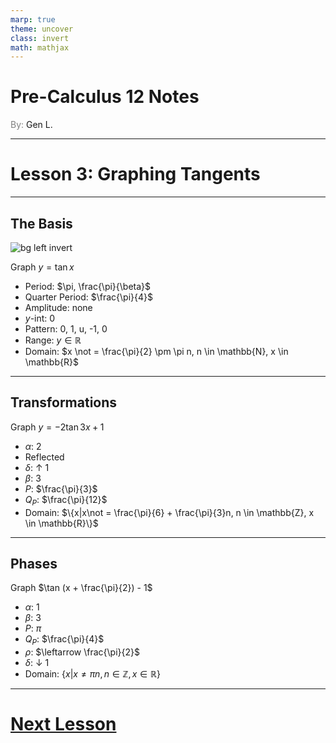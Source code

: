 ```yaml
---
marp: true
theme: uncover
class: invert
math: mathjax
---
```


# <!--fit--> Pre-Calculus 12 Notes
<span style="color:grey">By:</span> Gen L.

<!--_footer: In partnership with Hyperion University, 2024-->

---

# Lesson 3: Graphing Tangents

---

## The Basis

![bg left invert](https://dr282zn36sxxg.cloudfront.net/datastreams/f-d%3Ac03ec795c9f6253ca74dd700e4841fc869a57f5afbe8870bca27198c%2BIMAGE_TINY%2BIMAGE_TINY.1)

Graph $y = \tan x$
* Period: $\pi, \frac{\pi}{\beta}$
* Quarter Period: $\frac{\pi}{4}$
* Amplitude: none
* $y$-int: 0
* Pattern: 0, 1, u, -1, 0
* Range: $y \in \mathbb{R}$
* Domain: $x \not = \frac{\pi}{2} \pm \pi n, n \in \mathbb{N}, x \in \mathbb{R}$

---

## Transformations

Graph $y = -2 \tan 3x + 1$

* $\alpha$: 2
* Reflected
* $\delta$: $\uparrow$ 1
* $\beta$: 3
* $P$: $\frac{\pi}{3}$
* $Q_P$: $\frac{\pi}{12}$
* Domain: $\{x|x\not = \frac{\pi}{6} + \frac{\pi}{3}n, n \in \mathbb{Z}, x \in \mathbb{R}\}$

---

## Phases

Graph $\tan (x + \frac{\pi}{2}) - 1$

* $\alpha$: 1
* $\beta$: 3
* $P$: $\pi$
* $Q_P$: $\frac{\pi}{4}$
* $\rho$: $\leftarrow \frac{\pi}{2}$
* $\delta$: $\downarrow$ 1
* Domain: $\{x|x\not = \pi n, n \in \mathbb{Z}, x \in \mathbb{R}\}$

---

# [Next Lesson <i class="fa-solid fa-circle-arrow-right"></i>](Lesson%204%20(Applications).html)

<link rel="stylesheet" href="https://cdnjs.cloudflare.com/ajax/libs/font-awesome/6.3.0/css/all.min.css">